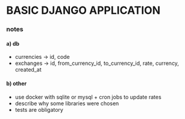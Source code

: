 # BASIC DJANGO APPLICATION


### notes
#### a) db
 - currencies -> id, code
 - exchanges -> id, from_currency_id, to_currency_id,
rate, currency, created_at

#### b) other
 - use docker with sqlite or mysql + cron jobs to update rates
 - describe why some libraries were chosen
 - tests are obligatory
